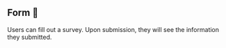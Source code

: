## Form 📝

Users can fill out a survey. Upon submission, they will see the information they submitted. 
